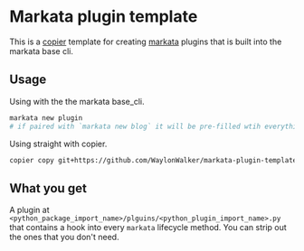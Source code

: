 # Markata plugin template

This is a [copier](https://copier.readthedocs.io/en/stable/) template for
creating [markata](https://markata.dev) plugins that is built into the markata
base cli.

## Usage

Using with the the markata base_cli.

``` bash
markata new plugin
# if paired with `markata new blog` it will be pre-filled wtih everything except the plugin name
```

Using straight with copier.

``` bash
copier copy git+https://github.com/WaylonWalker/markata-plugin-template .
```

## What you get

A plugin at
`<python_package_import_name>/plguins/<python_plugin_import_name>.py` that
contains a hook into every `markata` lifecycle method.  You can strip out the
ones that you don't need.
